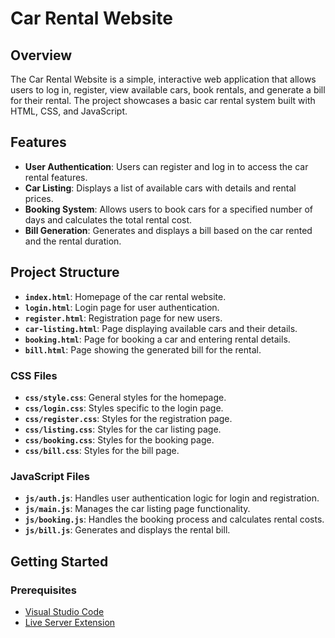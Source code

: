 # Car Rental Website

## Overview

The Car Rental Website is a simple, interactive web application that allows users to log in, register, view available cars, book rentals, and generate a bill for their rental. The project showcases a basic car rental system built with HTML, CSS, and JavaScript.

## Features

- **User Authentication**: Users can register and log in to access the car rental features.
- **Car Listing**: Displays a list of available cars with details and rental prices.
- **Booking System**: Allows users to book cars for a specified number of days and calculates the total rental cost.
- **Bill Generation**: Generates and displays a bill based on the car rented and the rental duration.

## Project Structure

- **`index.html`**: Homepage of the car rental website.
- **`login.html`**: Login page for user authentication.
- **`register.html`**: Registration page for new users.
- **`car-listing.html`**: Page displaying available cars and their details.
- **`booking.html`**: Page for booking a car and entering rental details.
- **`bill.html`**: Page showing the generated bill for the rental.

### CSS Files

- **`css/style.css`**: General styles for the homepage.
- **`css/login.css`**: Styles specific to the login page.
- **`css/register.css`**: Styles for the registration page.
- **`css/listing.css`**: Styles for the car listing page.
- **`css/booking.css`**: Styles for the booking page.
- **`css/bill.css`**: Styles for the bill page.

### JavaScript Files

- **`js/auth.js`**: Handles user authentication logic for login and registration.
- **`js/main.js`**: Manages the car listing page functionality.
- **`js/booking.js`**: Handles the booking process and calculates rental costs.
- **`js/bill.js`**: Generates and displays the rental bill.

## Getting Started

### Prerequisites

- [Visual Studio Code](https://code.visualstudio.com/)
- [Live Server Extension](https://marketplace.visualstudio.com/items?itemName=ritwickdey.live-server)

